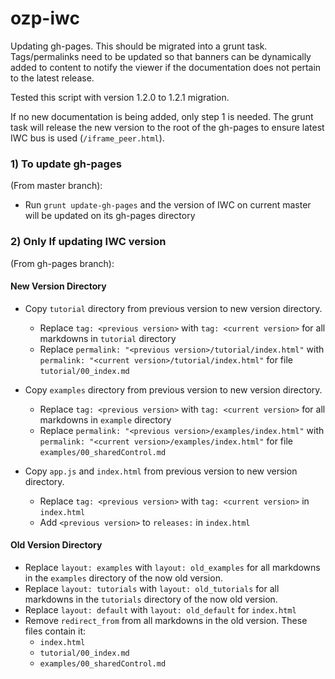 # ozp-iwc
Updating gh-pages. This should be migrated into a grunt task. Tags/permalinks need to be updated so that banners 
can be dynamically added to content to notify the viewer if the documentation does not pertain to the latest release.

Tested this script with version 1.2.0 to 1.2.1 migration.

If no new documentation is being added, only step 1 is needed. The grunt task will release the new version to the root of the 
gh-pages to ensure latest IWC bus is used (`/iframe_peer.html`).

### 1) To update gh-pages

(From master branch):

* Run `grunt update-gh-pages` and the version of IWC on current master will be updated on its gh-pages directory


### 2) Only If updating IWC version
(From gh-pages branch):
#### New Version Directory
* Copy `tutorial` directory from previous version to new version directory.
  * Replace `tag: <previous version>` with `tag: <current version>` for all markdowns in `tutorial` directory
  * Replace `permalink: "<previous version>/tutorial/index.html"` with `permalink: "<current version>/tutorial/index.html"` for file `tutorial/00_index.md`

* Copy `examples` directory from previous version to new version directory.
  * Replace `tag: <previous version>` with  `tag: <current version>` for all markdowns in `example` directory
  * Replace `permalink: "<previous version>/examples/index.html"` with `permalink: "<current version>/examples/index.html"` for file `examples/00_sharedControl.md`

* Copy `app.js` and `index.html` from previous version to new version directory.
  * Replace `tag: <previous version>` with `tag: <current version>` in `index.html`
  * Add `<previous version>` to `releases:`  in `index.html`

#### Old Version Directory
* Replace `layout: examples` with `layout: old_examples` for all markdowns in the `examples` directory of the now old version.
* Replace `layout: tutorials` with  `layout: old_tutorials` for all markdowns in the `tutorials` directory of the now old version.
* Replace `layout: default` with `layout: old_default` for `index.html`
* Remove `redirect_from` from all markdowns in the old version. These files contain it:
  * `index.html`
  * `tutorial/00_index.md`
  * `examples/00_sharedControl.md`
